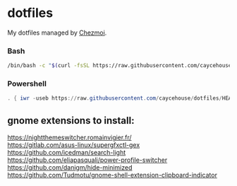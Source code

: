 # dotfiles

My dotfiles managed by [Chezmoi](https://www.chezmoi.io/).

### Bash
```sh
/bin/bash -c "$(curl -fsSL https://raw.githubusercontent.com/caycehouse/dotfiles/HEAD/install.sh)"
```

### Powershell
```ps1
. { iwr -useb https://raw.githubusercontent.com/caycehouse/dotfiles/HEAD/install.ps1 } | iex
```


## gnome extensions to install:
https://nightthemeswitcher.romainvigier.fr/  
https://gitlab.com/asus-linux/supergfxctl-gex  
https://github.com/icedman/search-light  
https://github.com/eliapasquali/power-profile-switcher  
https://github.com/danigm/hide-minimized  
https://github.com/Tudmotu/gnome-shell-extension-clipboard-indicator
